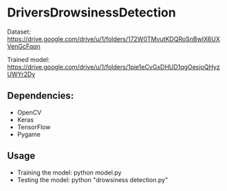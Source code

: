# DriversDrowsinessDetection

Dataset: https://drive.google.com/drive/u/1/folders/172W0TMvutKDQRoSnBwIX6UXVenGcFqqn

Trained model: https://drive.google.com/drive/u/1/folders/1pie1eCvGxDHUD1qgOesjoQHyzUWYr2Dy

## Dependencies:
* OpenCV
* Keras
* TensorFlow
* Pygame

## Usage
* Training the model: python model.py
* Testing the model: python "drowsiness detection.py"

